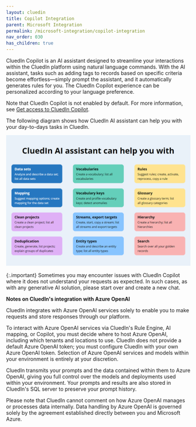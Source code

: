 ```yaml
---
layout: cluedin
title: Copilot Integration
parent: Microsoft Integration
permalink: /microsoft-integration/copilot-integration
nav_order: 030
has_children: true
---
```


CluedIn Copilot is an AI assistant designed to streamline your interactions within the CluedIn platform using natural language commands. With the AI assistant, tasks such as adding tags to records based on specific criteria become effortless—simply prompt the assistant, and it automatically generates rules for you. The CluedIn Copilot experience can be personalized according to your language preference.

Note that CluedIn Copilot is not enabled by default. For more information, see [Get access to CluedIn Copilot](/microsoft-integration/copilot-integration/get-access-to-copilot).

The following diagram shows how CluedIn AI assistant can help you with your day-to-days tasks in CluedIn.

![copilot-diagram.png](../../assets/images/microsoft-integration/copilot/copilot-diagram.png)

{:.important}
Sometimes you may encounter issues with CluedIn Copilot where it does not understand your requests as expected. In such cases, as with any generative AI solution, please start over and create a new chat.

**Notes on CluedIn's integration with Azure OpenAI**

CluedIn integrates with Azure OpenAI services solely to enable you to make requests and store responses through our platform.

To interact with Azure OpenAI services via CluedIn's Rule Engine, AI mapping, or Copilot, you must decide where to host Azure OpenAI, including which tenants and locations to use. CluedIn does not provide a default Azure OpenAI token; you must configure CluedIn with your own Azure OpenAI token. Selection of Azure OpenAI services and models within your environment is entirely at your discretion.

CluedIn transmits your prompts and the data contained within them to Azure OpenAI, giving you full control over the models and deployments used within your environment. Your prompts and results are also stored in CluedIn's SQL server to preserve your prompt history.

Please note that CluedIn cannot comment on how Azure OpenAI manages or processes data internally. Data handling by Azure OpenAI is governed solely by the agreement established directly between you and Microsoft Azure.